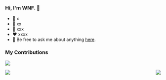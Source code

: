 ### Hi, I'm WNF. 👋

- 🔭 x
- 🌱 xx
- 🤔 xxx
- ❤️ xxxx
- 💬 Be free to ask me about anything [here](https://github.com/w990752800/w990752800/issues).

### My Contributions
![](https://raw.githubusercontent.com/w990752800/w990752800/main/assets/github-contribution-grid-snake.svg)

<img align="left" src="https://github-readme-stats.vercel.app/api?username=w990752800&show_icons=true&hide_border=true">
<img align="right" src="https://github-readme-stats.vercel.app/api/top-langs/?username=w990752800&hide_border=true">
